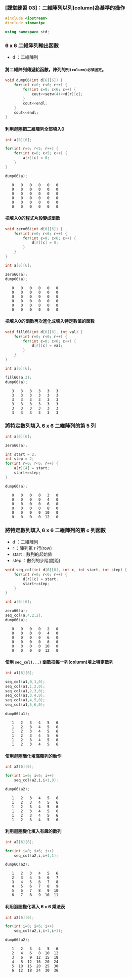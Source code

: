 ### [課堂練習 03]：二維陣列以列(column)為基準的操作


```c++
#include <iostream>
#include <iomanip>

using namespace std;
```

### 6 x 6 二維陣列輸出函數
- d   ：二維陣列

#### 將二維陣列傳遞給函數，陣列的`列(column)必須固定`。


```c++
void dump66(int d[6][6]) {
    for(int r=0; r<6; r++) {
        for(int c=0; c<6; c++) {
            cout<<setw(4)<<d[r][c];
        }
        cout<<endl;
    }
    cout<<endl;
}
```

#### 利用迴圈把二維陣列全部填入0


```c++
int a[6][6];

for(int r=0; r<5; r++) {
    for(int c=0; c<5; c++) {
        a[r][c] = 0;
    }
}

dump66(a);
```

       0   0   0   0   0   0
       0   0   0   0   0   0
       0   0   0   0   0   0
       0   0   0   0   0   0
       0   0   0   0   0   0
       0   0   0   0   0   0
    


#### 把填入0的程式片段變成函數


```c++
void zero66(int d[6][6]) {
    for(int r=0; r<6; r++) {
        for(int c=0; c<6; c++) {
            d[r][c] = 0;
        }
    }
}
```


```c++
int a[6][6];

zero66(a);
dump66(a);
```

       0   0   0   0   0   0
       0   0   0   0   0   0
       0   0   0   0   0   0
       0   0   0   0   0   0
       0   0   0   0   0   0
       0   0   0   0   0   0
    


#### 把填入0的函數再次進化成填入特定數值的函數


```c++
void fill66(int d[6][6], int val) {
    for(int r=0; r<6; r++) {
        for(int c=0; c<6; c++) {
            d[r][c] = val;
        }
    }
}
```


```c++
int a[6][6];

fill66(a,3);
dump66(a);
```

       3   3   3   3   3   3
       3   3   3   3   3   3
       3   3   3   3   3   3
       3   3   3   3   3   3
       3   3   3   3   3   3
       3   3   3   3   3   3
    


### 將特定數列填入 6 x 6 二維陣列的第 5 列


```c++
int a[6][6];

zero66(a);

int start = 2;
int step = 2;
for(int r=0; r<6; r++) {
    a[r][4] = start;
    start+=step;
}

dump66(a);

```

       0   0   0   0   2   0
       0   0   0   0   4   0
       0   0   0   0   6   0
       0   0   0   0   8   0
       0   0   0   0  10   0
       0   0   0   0  12   0
    


### 將特定數列填入 6 x 6 二維陣列的第 c 列函數
- d    ：二維陣列
- r    ：陣列第 r 行(row)
- start：數列的起始值
- step ：數列的步階(間距)


```c++
void seq_col(int d[6][6], int c, int start, int step) {
    for(int r=0; r<6; r++) {
        d[r][c] = start;
        start+=step;
    }
}
```


```c++
int a[6][6];

zero66(a);
seq_col(a,4,2,2);
dump66(a);
```

       0   0   0   0   2   0
       0   0   0   0   4   0
       0   0   0   0   6   0
       0   0   0   0   8   0
       0   0   0   0  10   0
       0   0   0   0  12   0
    


#### 使用 `seq_col(...)` 函數把每一列(column)填上特定數列


```c++
int a1[6][6];

seq_col(a1,0,1,0);
seq_col(a1,1,2,0);
seq_col(a1,2,3,0);
seq_col(a1,3,4,0);
seq_col(a1,4,5,0);
seq_col(a1,5,6,0);

dump66(a1);
```

       1   2   3   4   5   6
       1   2   3   4   5   6
       1   2   3   4   5   6
       1   2   3   4   5   6
       1   2   3   4   5   6
       1   2   3   4   5   6
    


#### 使用迴圈簡化填滿陣列的動作


```c++
int a2[6][6];

for(int i=0; i<6; i++)
    seq_col(a2,i,i+1,0);

dump66(a2);
```

       1   2   3   4   5   6
       1   2   3   4   5   6
       1   2   3   4   5   6
       1   2   3   4   5   6
       1   2   3   4   5   6
       1   2   3   4   5   6
    


#### 利用迴圈變化填入有趣的數列


```c++
int a2[6][6];

for(int i=0; i<6; i++)
    seq_col(a2,i,i+1,1);

dump66(a2);
```

       1   2   3   4   5   6
       2   3   4   5   6   7
       3   4   5   6   7   8
       4   5   6   7   8   9
       5   6   7   8   9  10
       6   7   8   9  10  11
    


#### 利用迴圈變化填入 6 x 6 乘法表


```c++
int a2[6][6];

for(int i=0; i<6; i++)
    seq_col(a2,i,i+1,i+1);

dump66(a2);
```

       1   2   3   4   5   6
       2   4   6   8  10  12
       3   6   9  12  15  18
       4   8  12  16  20  24
       5  10  15  20  25  30
       6  12  18  24  30  36
    

